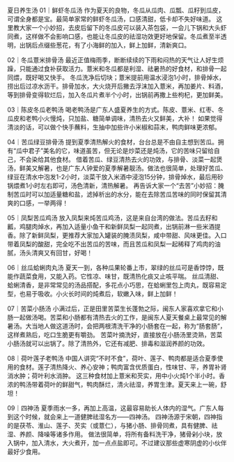 夏日养生汤
01｜鲜虾冬瓜汤
作为夏天的良物，冬瓜从瓜肉、瓜瓢、瓜籽到瓜皮，可谓全身都是宝。最简单家常的鲜虾冬瓜汤，口感清甜，低卡却不失好味道。
这里教大家一个小妙招，去皮后留下的冬瓜皮可以装入茶包袋，一会儿下锅和大头虾同煮，这样做不会影响口感，也能让冬瓜皮的祛湿功效更好地保留。冬瓜煮至半透明，出锅后点缀些葱花，有了小海鲜的加入，鲜上加鲜，清新爽口。

02｜冬瓜薏米排骨汤
最近正值梅雨季，断断续续的下雨和闷热的天气让人好生烦躁，只能通过食补获取活力。薏米和冬瓜都是利湿、祛暑热的好食材，和排骨一起同煨，既好喝又快手。
冬瓜洗净后切块；薏米提前用温水浸泡1小时，排骨焯水，捞出后过凉水沥干。排骨加水，大火烧开后撇去浮沫加入薏米，再加姜片、料酒，等到排骨变得软烂后，加入冬瓜片煮半个小时，出锅前再撒上些枸杞，更加鲜美。

03｜陈皮冬瓜老鸭汤
喝老鸭汤是广东人盛夏养生的方式。陈皮、薏米、红枣、冬瓜皮和老鸭小火慢炖，只加盐、糖简单调味，清热去火又鲜美，大补！
如果觉得清淡的话，可以做个快手蘸料，生抽中加些许小米椒和蒜末，鸭肉鲜味更浓郁。

04｜苦瓜绿豆排骨汤
提到夏季清热解火的食材，台台总是不由自主想到苦瓜。拥有“瓜中君子”美名的它，味道虽苦，但无论是炒菜还是炖汤，它的苦味只留给自己，不会染给其他食材。
借着苦瓜、绿豆清热去火的功效，与排骨、淡菜一起煲汤，鲜美又解暑，也是广东人钟爱的夏季解暑靓汤。做法也很简单，处理好苦瓜、绿豆在清水中泡发1-2小时，淡菜干放入米酒中浸泡15分钟，排骨焯水，最后用砂锅煨煮1小时左右即可，汤色清新，清热解暑。
再告诉大家一个“去苦”小妙招：腌制苦瓜时可以加适量糖和盐，滤掉析出的水分，能在去除苦瓜苦味的同时保留其清爽的口感，一举两得！

05｜凤梨苦瓜鸡汤
放入凤梨来炖苦瓜鸡汤，这是来自台湾的做法。苦瓜去籽和瓤，鸡腿肉焯水，再加入适量小鱼干和新鲜凤梨一起同煮，出锅前淋一些米酒提香。除了新鲜凤梨，更推荐大家加入罐装的腌渍凤梨，咸中带甜、风味更佳。入口带着凤梨的酸甜，完全吃不出苦瓜的苦味，而且苦瓜和凤梨一起稀释了鸡肉的油腻，汤头清爽又有回甘，好喝！

06｜丝瓜蛤蜊肉丸汤
夏天一到，各种瓜果轮番上市，翠绿的丝瓜可是香饽饽，既能作蔬菜食用，又能入药。它性凉、味甘，既清热化痰又止咳平喘。
丝瓜清甜、蛤蜊清香，是非常常见的汤品搭配，多花点小巧思，在蛤蜊里包上肉丸，既容易定型，也易于吸收。小火长时间的炖煮后，软嫩入味，鲜上加鲜！

07｜苦菜小肠汤
小满过后，正是田里苦菜生长蓬勃之际，闽东人家喜欢拿它和小肠一起做汤喝。苦菜和小肠都有清热去火的工作，是闽东人夏天餐桌上最常见的解暑汤。大当地人做这道汤时，会把两根清洗干净的小肠套在一起，称为“肠套肠”，这样煮熟后，吃口生脆更有嚼劲。
苦菜叶摘洗好，直接放在小肠汤里烫熟，苦菜小肠汤就可以出锅了。除了清热外，它还有减肥、排毒和滋润养颜的功效。

08｜荷叶莲子老鸭汤
中国人讲究“不时不食”，荷叶、莲子、鸭肉都是适合夏季使用的食材。莲子清热降火、养心安神；鸭肉富含优质蛋白，性味甘、平，养胃补肾消水肿；荷叶利水消肿。
这三种食材加上薏米和芡实，用中小火炖1个半小时。香浓的鸭汤带着荷叶的鲜甜气，鸭肉酥烂，清火祛湿，养胃生津。夏天来上一碗，舒坦！

09｜四神汤
夏季雨水一多，再加上高温，这最容易助长人体内的湿气。广东人每到这个时候，就会来上一道健脾祛湿名方——四神汤。
四神汤源于宋朝，四神指的是茯苓、淮山、莲子、芡实（或薏仁），与猪小肠、排骨同煮，具有健脾、祛湿、养颜、降噪等诸多作用。
做法很简单，将所有备料洗干净，猪骨剁小块，放入锅中，加入清水，大火煮开，加一点点盐即可。不过建议那些虚寒阴虚的小伙伴最好少食用。